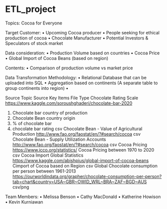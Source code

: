 # ETL_project

Topics: Cocoa for Everyone

Target Customer:
•	Upcoming Cocoa producer
•	People seeking for ethical production of cocoa
•	Chocolate Manufacturer
•	Potential Investors & Speculators of stock market

Data consideration:
•	Production Volume based on countries
•	Cocoa Price
•	Global Import of Cocoa Beans (based on region)

Contents:
•	Comparison of production volume vs market price

Data Transformation Methodology:
•	Relational Database that can be uploaded into SQL
•	Aggregation based on continents (A separate table to group continents into region)
•	

Source
Topic	Source	Key Items	File Type
Chocolate Rating Scale	https://www.kaggle.com/soroushghaderi/chocolate-bar-2020
1.  Chocolate bar country of production
2. Chocolate Bean country origin
3. % of chocolate bar
4. chocolate bar rating	csv
Chocolate Bean - Value of Agricultural Production 	http://www.fao.org/faostat/en/?#search/cocoa	 	csv
Chocolate Bean - Supply Utilization Accounts 	http://www.fao.org/faostat/en/?#search/cocoa	 	csv
Cocoa Pricing	https://www.icco.org/statistics/
Cocoa Pricing between 1970 to 2020	csv
Cocoa Import Global Statistics	https://www.kaggle.com/abishpius/global-import-of-cocoa-beans
Cimport of Cocoa based on Region	csv
Global Chocolate consumption per person between 1961-2013	https://ourworldindata.org/grapher/chocolate-consumption-per-person?tab=chart&country=USA~GBR~OWID_WRL~BRA~ZAF~BGD~AUS	 	csv/png

Team Members:
•	Melissa Benson
•	Cathy MacDonald
•	Katherine Howison
•	Kevin Kurniawan
